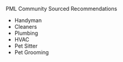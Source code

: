 PML Community Sourced Recommendations

- Handyman
- Cleaners
- Plumbing
- HVAC
- Pet Sitter
- Pet Grooming
